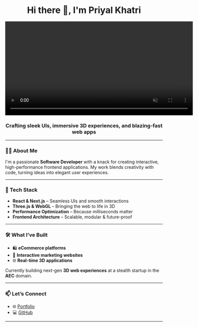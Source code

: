 <h1 align="center">Hi there 👋, I'm Priyal Khatri</h1>

<!-- 🎥 Embedded video preview -->
<p align="center">
  <video width="600" controls autoplay loop muted>
    <source src="https://github.com/priyalkhatri/priyalkhatri/blob/main/portfolio.mp4" type="video/mp4">
    Your browser does not support the video tag.
  </video>
</p>

<h3 align="center">Crafting sleek UIs, immersive 3D experiences, and blazing-fast web apps</h3>

---

### 👩‍💻 About Me

I'm a passionate **Software Developer** with a knack for creating interactive, high-performance frontend applications. My work blends creativity with code, turning ideas into elegant user experiences.

---

### 🚀 Tech Stack

- **React & Next.js** – Seamless UIs and smooth interactions  
- **Three.js & WebGL** – Bringing the web to life in 3D  
- **Performance Optimization** – Because milliseconds matter  
- **Frontend Architecture** – Scalable, modular & future-proof  

---

### 🛠️ What I’ve Built

- 🛍 **eCommerce platforms**  
- 🎯 **Interactive marketing websites**  
- 🌐 **Real-time 3D applications**  

Currently building next-gen **3D web experiences** at a stealth startup in the **AEC** domain.

---

### 📫 Let’s Connect

- 🌐 [Portfolio](https://priyal-portfolio.vercel.app)  
- 💻 [GitHub](https://github.com/priyalkhatri)

---
